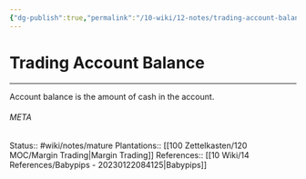 ```yaml
---
{"dg-publish":true,"permalink":"/10-wiki/12-notes/trading-account-balance-20230122113546/"}
---
```


# Trading Account Balance
---
Account balance is the amount of cash in the account.



###### META
Status:: #wiki/notes/mature 
Plantations:: [[100 Zettelkasten/120 MOC/Margin Trading\|Margin Trading]]
References:: [[10 Wiki/14 References/Babypips - 20230122084125\|Babypips]]

